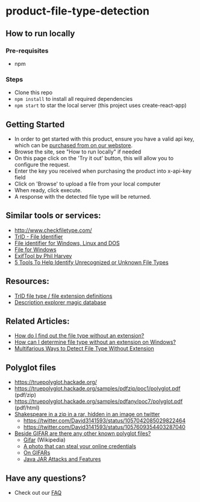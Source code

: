# product-file-type-detection

## How to run locally

### Pre-requisites
- npm

### Steps
- Clone this repo
- `npm install` to install all required dependencies
- `npm start` to star the local server (this project uses create-react-app)

## Getting Started

- In order to get started with this product, ensure you have a valid api key, which can be [purchased from on our webstore](https://glasswall-store.com/collections/saas/products/file-type-detection).
- Browse the site, see "How to run locally" if needed
- On this page click on the 'Try it out' button, this will allow you to configure the request.
- Enter the key you received when purchasing the product into x-api-key field
- Click on 'Browse' to upload a file from your local computer
- When ready, click execute.
- A response with the detected file type will be returned.


## Similar tools or services:

- http://www.checkfiletype.com/
- [TrID - File Identifier](https://mark0.net/soft-trid-e.html)
- [File identifier for Windows, Linux and DOS](http://www.optimasc.com/products/fileid/index.html)
- [File for Windows](http://gnuwin32.sourceforge.net/packages/file.htm)
- [ExifTool by Phil Harvey](https://exiftool.org/)
- [5 Tools To Help Identify Unrecognized or Unknown File Types](https://www.raymond.cc/blog/what-file-is-that-how-to-identify-unrecognized-files-types-and-format/)

## Resources:
- [TrID file type / file extension definitions](https://mark0.net/soft-trid-deflist.html)
- [Description explorer magic database](http://www.optimasc.com/products/fileid/magic-format.pdf)

## Related Articles:
- [How do I find out the file type without an extension?](https://superuser.com/questions/435224/how-do-i-find-out-the-file-type-without-an-extension)
- [How can I determine file type without an extension on Windows?](https://superuser.com/questions/274734/how-can-i-determine-file-type-without-an-extension-on-windows) 
- [Multifarious Ways to Detect File Type Without Extension](https://blog.systoolsgroup.com/detect-file-type-without-extension/)

## Polyglot files
- https://truepolyglot.hackade.org/
- https://truepolyglot.hackade.org/samples/pdfzip/poc1/polyglot.pdf (pdf/zip)
- https://truepolyglot.hackade.org/samples/pdfany/poc7/polyglot.pdf (pdf/html) 
- [Shakespeare in a zip in a rar, hidden in an image on twitter](https://hackaday.com/2018/11/07/shakespeare-in-a-zip-in-a-rar-hidden-in-an-image-on-twitter)
  - https://twitter.com/David3141593/status/1057042085029822464
  - https://twitter.com/David3141593/status/1057609354403287040
- [Beside GIFAR are there any other known polyglot files?](https://security.stackexchange.com/questions/116819/beside-gifar-are-there-any-other-known-polyglot-files)
  - [Gifar](https://en.wikipedia.org/wiki/Gifar) (Wikipedia)
  - [A photo that can steal your online credentials](https://www.infoworld.com/article/2653025/a-photo-that-can-steal-your-online-credentials.html)
  - [On GIFARs](http://heasman.blogspot.com/2008/08/on-gifars.html)
  - [Java JAR Attacks and Features](https://www.gnucitizen.org/blog/java-jar-attacks-and-features/)


## Have any questions?

- Check out our [FAQ](https://github.com/filetrust/product-file-type-detection/blob/master/faq.md)
